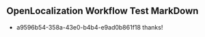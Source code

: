 ## OpenLocalization Workflow Test MarkDown
* a9596b54-358a-43e0-b4b4-e9ad0b861f18 
thanks!<!--HONumber=Mar16_HO4-->
